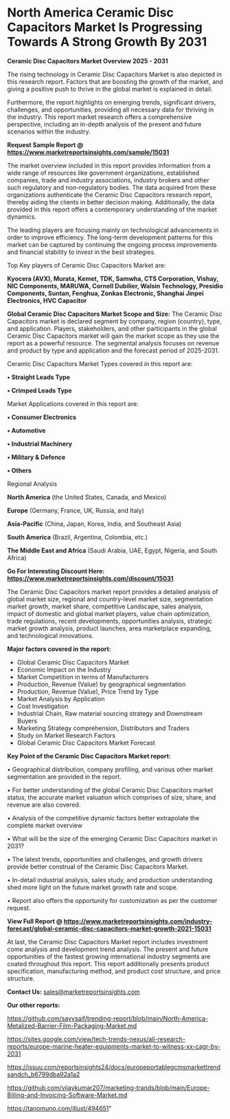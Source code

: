 # North America Ceramic Disc Capacitors Market Is Progressing Towards A Strong Growth By 2031

<Strong> Ceramic Disc Capacitors Market Overview 2025 - 2031</strong>

The rising technology in Ceramic Disc Capacitors Market is also depicted in this research report. Factors that are boosting the growth of the market, and giving a positive push to thrive in the global market is explained in detail.

Furthermore, the report highlights on emerging trends, significant drivers, challenges, and opportunities, providing all necessary data for thriving in the industry. This report market research offers a comprehensive perspective, including an in-depth analysis of the present and future scenarios within the industry.

<strong>Request Sample Report @ <a href=https://www.marketreportsinsights.com/sample/15031>https://www.marketreportsinsights.com/sample/15031</a></strong>

The market overview included in this report provides information from a wide range of resources like government organizations, established companies, trade and industry associations, industry brokers and other such regulatory and non-regulatory bodies. The data acquired from these organizations authenticate the Ceramic Disc Capacitors research report, thereby aiding the clients in better decision making. Additionally, the data provided in this report offers a contemporary understanding of the market dynamics.

The leading players are focusing mainly on technological advancements in order to improve efficiency. The long-term development patterns for this market can be captured by continuing the ongoing process improvements and financial stability to invest in the best strategies.

Top Key players of Ceramic Disc Capacitors Market are:

<strong>Kyocera (AVX), Murata, Kemet, TDK, Samwha, CTS Corporation, Vishay, NIC Components, MARUWA, Cornell Dubilier, Walsin Technology, Presidio Components, Suntan, Fenghua, Zonkas Electronic, Shanghai Jinpei Electronics, HVC Capacitor</strong>

<strong><b>Global Ceramic Disc Capacitors Market Scope and Size:</b></strong>
The Ceramic Disc Capacitors market is declared segment by company, region (country), type, and application. Players, stakeholders, and other participants in the global Ceramic Disc Capacitors market will gain the market scope as they use the report as a powerful resource. The segmental analysis focuses on revenue and product by type and application and the forecast period of 2025-2031.

Ceramic Disc Capacitors Market Types covered in this report are:

<strong>• Straight Leads Type

• Crimped Leads Type</strong>

Market Applications covered in this report are:

<strong>• Consumer Electronics

• Automotive

• Industrial Machinery

• Military & Defence

• Others</strong> 

Regional Analysis

<strong>North America</strong> (the United States, Canada, and Mexico)

<strong>Europe</strong> (Germany, France, UK, Russia, and Italy)

<strong>Asia-Pacific</strong> (China, Japan, Korea, India, and Southeast Asia)

<strong>South America</strong> (Brazil, Argentina, Colombia, etc.)

<strong>The Middle East and Africa</strong> (Saudi Arabia, UAE, Egypt, Nigeria, and South Africa)

<strong>Go For Interesting Discount Here: <a href=https://www.marketreportsinsights.com/discount/15031>https://www.marketreportsinsights.com/discount/15031</a></strong>

The Ceramic Disc Capacitors market report provides a detailed analysis of global market size, regional and country-level market size, segmentation market growth, market share, competitive Landscape, sales analysis, impact of domestic and global market players, value chain optimization, trade regulations, recent developments, opportunities analysis, strategic market growth analysis, product launches, area marketplace expanding, and technological innovations.

<strong><b>Major factors covered in the report:</b></strong>
<ul>
  <li>Global Ceramic Disc Capacitors Market </li>
  <li>Economic Impact on the Industry</li>
  <li>Market Competition in terms of Manufacturers</li>
  <li>Production, Revenue (Value) by geographical segmentation</li>
  <li>Production, Revenue (Value), Price Trend by Type</li>
  <li>Market Analysis by Application</li>
  <li>Cost Investigation</li>
  <li>Industrial Chain, Raw material sourcing strategy and Downstream Buyers</li>
  <li>Marketing Strategy comprehension, Distributors and Traders</li>
  <li>Study on Market Research Factors</li>
  <li>Global Ceramic Disc Capacitors Market Forecast</li>
</ul>

<strong><b>Key Point of the Ceramic Disc Capacitors Market report:</b></strong>

• Geographical distribution, company profiling, and various other market segmentation are provided in the report.

• For better understanding of the global Ceramic Disc Capacitors market status, the accurate market valuation which comprises of size, share, and revenue are also covered.

• Analysis of the competitive dynamic factors better extrapolate the complete market overview

• What will be the size of the emerging Ceramic Disc Capacitors market in 2031?

• The latest trends, opportunities and challenges, and growth drivers provide better construal of the Ceramic Disc Capacitors Market.

• In-detail industrial analysis, sales study, and production understanding shed more light on the future market growth rate and scope.

• Report also offers the opportunity for customization as per the customer request.

<strong><b>View Full Report @ <a href=https://www.marketreportsinsights.com/industry-forecast/global-ceramic-disc-capacitors-market-growth-2021-15031>https://www.marketreportsinsights.com/industry-forecast/global-ceramic-disc-capacitors-market-growth-2021-15031</a></b></strong>


At last, the Ceramic Disc Capacitors Market report includes investment come analysis and development trend analysis. The present and future opportunities of the fastest growing international industry segments are coated throughout this report. This report additionally presents product specification, manufacturing method, and product cost structure, and price structure.

<strong>Contact Us:</strong>
sales@marketreportsinsights.com

<strong>Our other reports:</strong>

<a href=https://github.com/sayysaif/trending-report/blob/main/North-America-Metalized-Barrier-Film-Packaging-Market.md>https://github.com/sayysaif/trending-report/blob/main/North-America-Metalized-Barrier-Film-Packaging-Market.md</a>

<a href=https://sites.google.com/view/tech-trends-nexus/all-research-reports/europe-marine-heater-equipments-market-to-witness-xx-cagr-by-2031>https://sites.google.com/view/tech-trends-nexus/all-research-reports/europe-marine-heater-equipments-market-to-witness-xx-cagr-by-2031</a>

<a href=https://issuu.com/reportsinsights24/docs/europeportablegcmsmarkettrendsandch_b6799dba92a1a2>https://issuu.com/reportsinsights24/docs/europeportablegcmsmarkettrendsandch_b6799dba92a1a2</a>

<a href=https://github.com/vijaykumar207/marketing-trands/blob/main/Europe-Billing-and-Invoicing-Software-Market.md>https://github.com/vijaykumar207/marketing-trands/blob/main/Europe-Billing-and-Invoicing-Software-Market.md</a>

<a href=https://tanomuno.com/illust/494651>https://tanomuno.com/illust/494651</a>"
